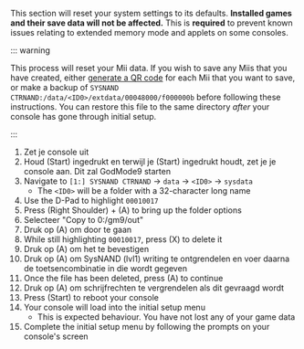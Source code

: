 This section will reset your system settings to its defaults. **Installed games and their save data will not be affected.** This is **required** to prevent known issues relating to extended memory mode and applets on some consoles.

::: warning

This process will reset your Mii data. If you wish to save any Miis that you have created, either [generate a QR code](https://en-americas-support.nintendo.com/app/answers/detail/a_id/298/~/how-to-generate-a-qr-code%E2%84%A2-for-a-mii) for each Mii that you want to save, or make a backup of `SYSNAND CTRNAND:/data/<ID0>/extdata/00048000/f000000b` before following these instructions. You can restore this file to the same directory _after_ your console has gone through initial setup.

:::

1. Zet je console uit
2. Houd (Start) ingedrukt en terwijl je (Start) ingedrukt houdt, zet je je console aan. Dit zal GodMode9 starten
3. Navigate to `[1:] SYSNAND CTRNAND` -> `data` -> `<ID0>` -> `sysdata`
    - The `<ID0>` will be a folder with a 32-character long name
4. Use the D-Pad to highlight `00010017`
5. Press (Right Shoulder) + (A) to bring up the folder options
6. Selecteer "Copy to 0:/gm9/out"
7. Druk op (A) om door te gaan
8. While still highlighting `00010017`, press (X) to delete it
9. Druk op (A) om het te bevestigen
10. Druk op (A) om SysNAND (lvl1) writing te ontgrendelen en voer daarna de toetsencombinatie in die wordt gegeven
11. Once the file has been deleted, press (A) to continue
12. Druk op (A) om schrijfrechten te vergrendelen als dit gevraagd wordt
13. Press (Start) to reboot your console
14. Your console will load into the initial setup menu
    - This is expected behaviour. You have not lost any of your game data
15. Complete the initial setup menu by following the prompts on your console's screen
